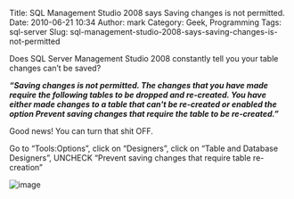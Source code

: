 Title: SQL Management Studio 2008 says Saving changes is not permitted.
Date: 2010-06-21 10:34
Author: mark
Category: Geek, Programming
Tags: sql-server
Slug: sql-management-studio-2008-says-saving-changes-is-not-permitted

Does SQL Server Management Studio 2008 constantly tell you your table
changes can’t be saved?

***“Saving changes is not permitted. The changes that you have made
require the following tables to be dropped and re-created. You have
either made changes to a table that can't be re-created or enabled the
option Prevent saving changes that require the table to be
re-created.”***

Good news! You can turn that shit OFF.

Go to “Tools:Options”, click on “Designers”, click on “Table and
Database Designers”, UNCHECK “Prevent saving changes that require table
re-creation”

![image][]

  [image]: https://farm2.static.flickr.com/1363/4721404562_2b9bb78f6f.jpg

